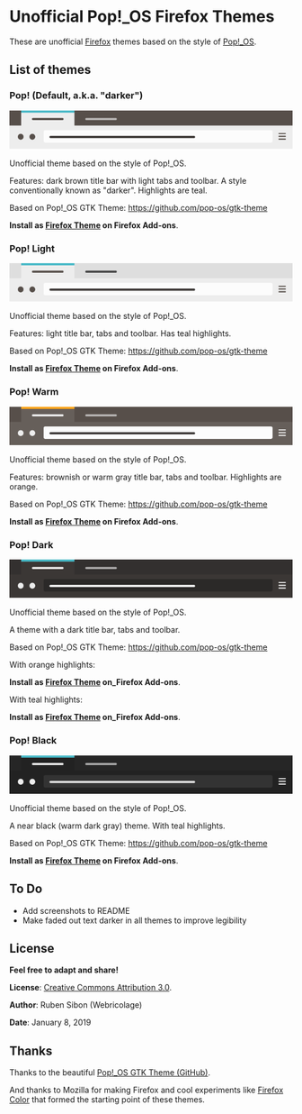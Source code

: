 # Unofficial Pop!_OS Firefox Themes

These are unofficial [Firefox](https://www.mozilla.org/firefox/) themes based on the style of [Pop!\_OS](https://system76.com/pop).

## List of themes

### Pop! (Default, a.k.a. "darker")

![Pop! (Default)](theme-pop-default/theme-pop-default.png "Pop! (Default)")

Unofficial theme based on the style of Pop!\_OS.

Features: dark brown title bar with light tabs and toolbar. A style conventionally known as "darker". Highlights are teal.

Based on Pop!_OS GTK Theme: https://github.com/pop-os/gtk-theme

__Install as [Firefox Theme](https://addons.mozilla.org/nl/firefox/addon/pop-darker) on Firefox Add-ons__.

### Pop! Light

![Pop! Light --teal](theme-pop-light--teal/theme-pop-light--teal.png "Pop! Light --teal")

Unofficial theme based on the style of Pop!\_OS.

Features: light title bar, tabs and toolbar. Has teal highlights.

Based on Pop!_OS GTK Theme: https://github.com/pop-os/gtk-theme

__Install as [Firefox Theme](https://addons.mozilla.org/nl/firefox/addon/pop-light) on Firefox Add-ons__.

### Pop! Warm

![Pop! Warm](theme-pop-warm/theme-pop-warm.png "Pop! Warm")

Unofficial theme based on the style of Pop!\_OS.

Features: brownish or warm gray title bar, tabs and toolbar. Highlights are orange.

Based on Pop!_OS GTK Theme: https://github.com/pop-os/gtk-theme

__Install as [Firefox Theme](https://addons.mozilla.org/nl/firefox/addon/pop-warm) on Firefox Add-ons__.

### Pop! Dark

![Pop! Dark --teal](theme-pop-dark--teal/theme-pop-dark--teal.png "Pop! Dark --teal")

Unofficial theme based on the style of Pop!\_OS.

A theme with a dark title bar, tabs and toolbar.

Based on Pop!_OS GTK Theme: https://github.com/pop-os/gtk-theme

With orange highlights:

__Install as [Firefox Theme](https://addons.mozilla.org/nl/firefox/addon/pop-dark-orange) on_Firefox Add-ons__.

With teal highlights:

__Install as [Firefox Theme](https://addons.mozilla.org/nl/firefox/addon/pop-dark-teal) on_Firefox Add-ons__.

### Pop! Black

![Pop! Black](theme-pop-black--teal/theme-pop-black--teal.png "Pop! Black")

Unofficial theme based on the style of Pop!\_OS.

A near black (warm dark gray) theme. With teal highlights.

Based on Pop!_OS GTK Theme: https://github.com/pop-os/gtk-theme

__Install as [Firefox Theme](https://addons.mozilla.org/nl/firefox/addon/pop-black) on Firefox Add-ons__.

## To Do

* Add screenshots to README
* Make faded out text darker in all themes to improve legibility

## License

__Feel free to adapt and share!__

__License__: [Creative Commons Attribution 3.0](https://creativecommons.org/licenses/by/3.0/).

__Author__: Ruben Sibon (Webricolage)

__Date__: January 8, 2019

## Thanks

Thanks to the beautiful [Pop!_OS GTK Theme \(GitHub\)](https://github.com/pop-os/gtk-theme).

And thanks to Mozilla for making Firefox and cool experiments like [Firefox Color](https://testpilot.firefox.com/experiments/color) that formed the starting point of these themes.
